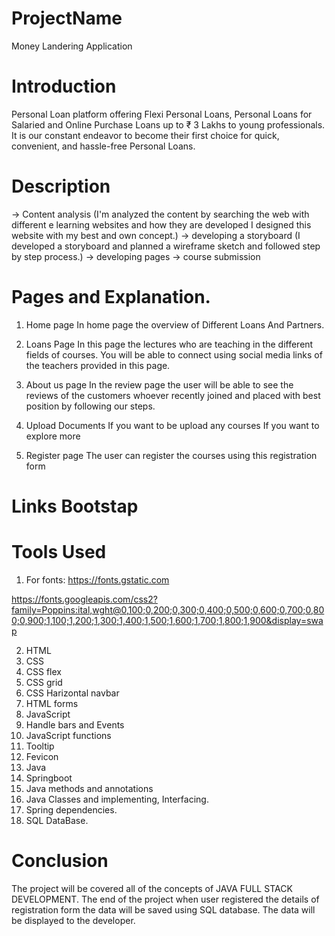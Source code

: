 # ProjectName
Money Landering Application


# Introduction
Personal Loan platform offering Flexi Personal Loans, Personal
Loans for Salaried and Online Purchase Loans up to ₹ 3 Lakhs
to young professionals. It is our constant endeavor to become
their first choice for quick, convenient, and hassle-free
Personal Loans.



# Description 
-> Content analysis (I'm analyzed the content by searching the web with different e learning websites and how they are developed I designed this website with my best and own concept.)
-> developing a storyboard (I developed a storyboard and planned a wireframe sketch and followed step by step process.)
-> developing pages
-> course submission


# Pages and Explanation.

1) Home page
In home page the overview of Different Loans And Partners.

2) Loans Page
In this page the lectures who are teaching in the different fields of courses. You will be able to connect using social media links of the teachers provided in this page.

3) About us page
In the review page the user will be able to see the reviews of the customers whoever recently joined and placed with best position by following our steps.

4) Upload Documents
If you want to be upload any courses If you want to explore more 

5) Register page
The user can register the courses using this registration form

# Links Bootstap
<link rel="icon" href="./Images/loan-icon-png_239807.jpg" type="image/icon type">
    
<link rel="stylesheet" href="style.css">

<link href="grid-bootstrap.css" rel="stylesheet" />
<link href="https://cdn.jsdelivr.net/npm/bootstrap@5.2.2/dist/css/bootstrap.min.css" rel="stylesheet" integrity="sha384-Zenh87qX5JnK2Jl0vWa8Ck2rdkQ2Bzep5IDxbcnCeuOxjzrPF/et3URy9Bv1WTRi" 
crossorigin="anonymous">


# Tools Used
1) For fonts:
https://fonts.gstatic.com

https://fonts.googleapis.com/css2?family=Poppins:ital,wght@0,100;0,200;0,300;0,400;0,500;0,600;0,700;0,800;0,900;1,100;1,200;1,300;1,400;1,500;1,600;1,700;1,800;1,900&display=swap

2) HTML
3) CSS
4) CSS flex
5) CSS grid
6) CSS Harizontal navbar
7) HTML forms
8) JavaScript
9) Handle bars and Events
10) JavaScript functions
11) Tooltip
12) Fevicon
13) Java
14) Springboot
15) Java methods and annotations
16) Java Classes and implementing, Interfacing.
17) Spring dependencies.
18) SQL DataBase.


# Conclusion
The project will be covered all of the concepts of JAVA FULL STACK DEVELOPMENT. The end of the project when user registered the details of registration form the data will be saved using SQL database. The data will be displayed to the developer.